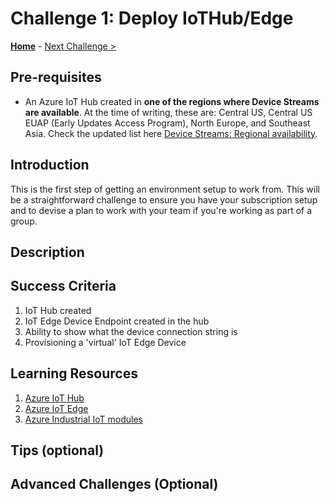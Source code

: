 # Challenge 1: Deploy IoTHub/Edge

**[Home](../README.md)** - [Next Challenge >](./Challenge-02.md)

## Pre-requisites 

- An Azure IoT Hub created in **one of the regions where Device Streams are available**. At the time of writing, these are: Central US, Central US EUAP (Early Updates Access Program), North Europe, and Southeast Asia. Check the updated list here [Device Streams: Regional availability](https://docs.microsoft.com/en-us/azure/iot-hub/iot-hub-device-streams-overview#regional-availability).

## Introduction
 This is the first step of getting an environment setup to work from. This will be a straightforward challenge to ensure you have your subscription setup and to devise a plan to work with your team if you're working as part of a group.

## Description


## Success Criteria
1. IoT Hub created
1. IoT Edge Device Endpoint created in the hub
1. Ability to show what the device connection string is
1. Provisioning a 'virtual' IoT Edge Device

## Learning Resources
1. [Azure IoT Hub](https://docs.microsoft.com/en-us/azure/iot-hub/)
1. [Azure IoT Edge](https://docs.microsoft.com/en-us/azure/iot-edge/about-iot-edge?view=iotedge-2018-06)
1. [Azure Industrial IoT modules](https://azure.github.io/Industrial-IoT/)


## Tips (optional)

## Advanced Challenges (Optional)